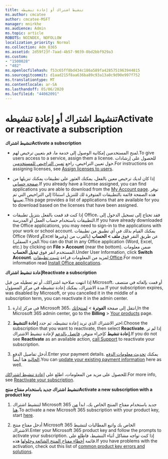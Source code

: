 ```yaml
---
title: تنشيط اشتراك أو إعادة تنشيطه
ms.author: cmcatee
author: cmcatee-MSFT
manager: mnirkhe
ms.audience: Admin
ms.topic: article
ROBOTS: NOINDEX, NOFOLLOW
localization_priority: Normal
ms.collection: Adm_O365
ms.assetid: 2d59f23f-7aad-4b57-9039-0bd2bbf929a3
ms.custom:
- "1500028"
- "482"
ms.openlocfilehash: f53c65ff8bd434c186a589fa4285751963944815
ms.sourcegitcommit: d1aad215f8aa636ba89c93a13a0c9d90e997f752
ms.translationtype: MT
ms.contentlocale: ar-SA
ms.lasthandoff: 05/06/2020
ms.locfileid: "44062091"
---
```

# <a name="activate-or-reactivate-a-subscription"></a><span data-ttu-id="e3808-102">تنشيط اشتراك أو إعادة تنشيطه</span><span class="sxs-lookup"><span data-stu-id="e3808-102">Activate or reactivate a subscription</span></span>

<span data-ttu-id="e3808-103">**تنشيط اشتراك**</span><span class="sxs-lookup"><span data-stu-id="e3808-103">**Activate a subscription**</span></span>

- <span data-ttu-id="e3808-104">لمنح المستخدمين إمكانية الوصول إلى خدمة ما، قم بتعيين ترخيص لهم.</span><span class="sxs-lookup"><span data-stu-id="e3808-104">To give users access to a service, assign them a license.</span></span> <span data-ttu-id="e3808-105">للحصول على إرشادات حول تعيين التراخيص، راجع [تعيين التراخيص للمستخدمين](https://docs.microsoft.com/microsoft-365/admin/manage/assign-licenses-to-users).</span><span class="sxs-lookup"><span data-stu-id="e3808-105">For instructions on assigning licenses, see [Assign licenses to users](https://docs.microsoft.com/microsoft-365/admin/manage/assign-licenses-to-users).</span></span>

- <span data-ttu-id="e3808-106">إذا كان لديك ترخيص معين بالفعل، يمكنك العثور على تطبيقات يمكنك تنزيلها من [صفحة حسابي](https://portal.office.com/account/#installs).</span><span class="sxs-lookup"><span data-stu-id="e3808-106">If you already have a license assigned, you can find applications you are able to download from the [My Account page](https://portal.office.com/account/#installs).</span></span> <span data-ttu-id="e3808-107">توفر هذه الصفحة قائمة بالتطبيقات المتوفرة لك للتنزيل استنادًا إلى التراخيص التي تم تعيينها.</span><span class="sxs-lookup"><span data-stu-id="e3808-107">This page provides a list of applications that are available for you to download based on the licenses that have been assigned.</span></span>

- <span data-ttu-id="e3808-108">إذا كنت قد قمت بالفعل بتنزيل تطبيقات Office، فقد تحتاج إلى تسجيل الدخول إلى التطبيقات باستخدام حساب العمل أو المدرسة.</span><span class="sxs-lookup"><span data-stu-id="e3808-108">If you have already downloaded the Office applications, you may need to sign-in to the applications with your work or school account.</span></span> <span data-ttu-id="e3808-109">يمكنك القيام بذلك في أي تطبيق من تطبيقات Office (Word وExcel وغيرها) عن طريق النقر فوق **ملف > الحساب** (بالقرب من الجزء السفلي).</span><span class="sxs-lookup"><span data-stu-id="e3808-109">You can do that in any Office application (Word, Excel, etc.) by clicking on **File > Account** (near the bottom).</span></span> <span data-ttu-id="e3808-110">ضمن معلومات المستخدم انقر فوق **تبديل الحساب**.</span><span class="sxs-lookup"><span data-stu-id="e3808-110">Under User Information, click **Switch Account**.</span></span> <span data-ttu-id="e3808-111">لمزيد من المعلومات قراءة [تثبيت تطبيقات Office](https://docs.microsoft.com/microsoft-365/admin/setup/install-applications).</span><span class="sxs-lookup"><span data-stu-id="e3808-111">For more information read [Install Office applications](https://docs.microsoft.com/microsoft-365/admin/setup/install-applications).</span></span>

<span data-ttu-id="e3808-112">**إعادة تنشيط اشتراك**</span><span class="sxs-lookup"><span data-stu-id="e3808-112">**Reactivate a subscription**</span></span>

<span data-ttu-id="e3808-113">إذا انتهت صلاحية اشتراكك، أو تم تعطيله من قبل Microsoft، أو قمت بإلغائه في منتصف مدة الاشتراك، يمكنك إعادة تنشيطه في مركز المسؤول.</span><span class="sxs-lookup"><span data-stu-id="e3808-113">If your subscription expires, was disabled by Microsoft, or you cancelled it in the middle of a subscription term, you can reactivate it in the admin center.</span></span>
  
1. <span data-ttu-id="e3808-114">في مركز إدارة Microsoft 365، انتقل إلى صفحة **الفوترة** > [لمنتجاتك.](https://go.microsoft.com/fwlink/p/?linkid=842054)</span><span class="sxs-lookup"><span data-stu-id="e3808-114">In the Microsoft 365 admin center, go to the **Billing** > [Your products](https://go.microsoft.com/fwlink/p/?linkid=842054) page.</span></span>

2. <span data-ttu-id="e3808-115">اختر الاشتراك الذي تريد إعادة تنشيطه، ثم حدد **إعادة التنشيط**.</span><span class="sxs-lookup"><span data-stu-id="e3808-115">Choose the subscription that you want to reactivate, then select **Reactivate**.</span></span> <span data-ttu-id="e3808-116">إذا لم تر **إعادة تنشيط** كإجراء متوفر، [فاتصل بالدعم](https://docs.microsoft.com/microsoft-365/admin/contact-support-for-business-products) لإعادة تنشيط الاشتراك.</span><span class="sxs-lookup"><span data-stu-id="e3808-116">If you do not see **Reactivate** as an available action, [call Support](https://docs.microsoft.com/microsoft-365/admin/contact-support-for-business-products) to reactivate your subscription.</span></span>

3. <span data-ttu-id="e3808-117">أدخل تفاصيل الدفع.</span><span class="sxs-lookup"><span data-stu-id="e3808-117">Enter your payment details.</span></span> <span data-ttu-id="e3808-118">يمكنك [تحديث معلومات الدفع الحالية](https://docs.microsoft.com/microsoft-365/commerce/billing-and-payments/add-update-or-remove-credit-card-or-bank-account) هنا أيضاً.</span><span class="sxs-lookup"><span data-stu-id="e3808-118">You can [update your existing payment information](https://docs.microsoft.com/microsoft-365/commerce/billing-and-payments/add-update-or-remove-credit-card-or-bank-account) here as well.</span></span>

<span data-ttu-id="e3808-119">للحصول على مزيد من المعلومات، اطلع على [إعادة تنشيط اشتراكك](https://docs.microsoft.com/microsoft-365/commerce/subscriptions/reactivate-your-subscription).</span><span class="sxs-lookup"><span data-stu-id="e3808-119">For more info, see [Reactivate your subscription](https://docs.microsoft.com/microsoft-365/commerce/subscriptions/reactivate-your-subscription).</span></span>

<span data-ttu-id="e3808-120">**تنشيط اشتراك جديد باستخدام مفتاح منتج**</span><span class="sxs-lookup"><span data-stu-id="e3808-120">**Activate a new subscription with a product key**</span></span>

1. <span data-ttu-id="e3808-121">لتنشيط اشتراك Microsoft 365 جديد باستخدام مفتاح المنتج الخاص بك، ابدأ [من هنا](https://support.office.com/article/where-to-enter-your-office-product-key-0a82e5ae-739e-4b92-a6f4-2ec780c185db).</span><span class="sxs-lookup"><span data-stu-id="e3808-121">To activate a new Microsoft 365 subscription with your product key, start [here](https://support.office.com/article/where-to-enter-your-office-product-key-0a82e5ae-739e-4b92-a6f4-2ec780c185db).</span></span>

2. <span data-ttu-id="e3808-122">أدخل مفتاح منتج Microsoft 365 الخاص بك واتبع المطالبات لتنشيط الاشتراك.</span><span class="sxs-lookup"><span data-stu-id="e3808-122">Enter your Microsoft 365 product key and follow the prompts to activate your subscription.</span></span> <span data-ttu-id="e3808-123">إذا كنت تواجه مشاكل أثناء التنشيط، فاطلع على قائمة [أخطاء مفتاح المنتج الشائعة وحلولها](https://docs.microsoft.com/microsoft-365/commerce/product-key-errors-and-solutions) هذه.</span><span class="sxs-lookup"><span data-stu-id="e3808-123">If you have problems with the activation, check out this list of [common product key errors and solutions](https://docs.microsoft.com/microsoft-365/commerce/product-key-errors-and-solutions).</span></span>
